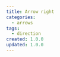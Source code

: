 ```yaml
---
title: Arrow right
categories:
  - arrows
tags:
  - direction
created: 1.0.0
updated: 1.0.0
---
```

